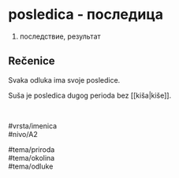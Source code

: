 # posledica - последица

1. последствие, результат  

## Rečenice

Svaka odluka ima svoje posledice.  

Suša je posledica dugog perioda bez [[kiša|kiše]].  

<br>

#vrsta/imenica  
#nivo/A2  

#tema/priroda  
#tema/okolina  
#tema/odluke
